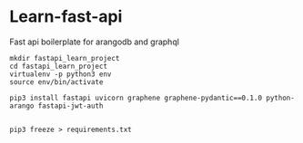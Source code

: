 # Learn-fast-api

Fast api boilerplate for arangodb and graphql

```
mkdir fastapi_learn_project
cd fastapi_learn_project
virtualenv -p python3 env
source env/bin/activate

pip3 install fastapi uvicorn graphene graphene-pydantic==0.1.0 python-arango fastapi-jwt-auth


pip3 freeze > requirements.txt
```